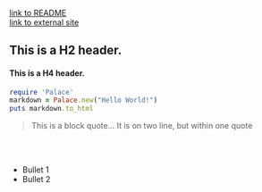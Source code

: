 [link to README](README.md)
<br>
[link to external site](https://google.com)

<h2>
This is a H2 header.
</h2>

<h4>
This is a H4 header.
</h4>

```ruby
require 'Palace'
markdown = Palace.new("Hello World!")
puts markdown.to_html
```

> This is a block quote...
> It is on two line, but within one quote

<br>
<br>

* Bullet 1
* Bullet 2